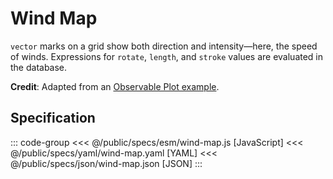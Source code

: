 <script setup>
  import { reset } from '@uwdata/vgplot';
  reset();
</script>

# Wind Map

`vector` marks on a grid show both direction and intensity—here, the speed of winds.
Expressions for `rotate`, `length`, and `stroke` values are evaluated in the database.

<Example spec="/specs/yaml/wind-map.yaml" />

**Credit**: Adapted from an [Observable Plot example](https://observablehq.com/@observablehq/plot-wind-map).

## Specification

::: code-group
<<< @/public/specs/esm/wind-map.js [JavaScript]
<<< @/public/specs/yaml/wind-map.yaml [YAML]
<<< @/public/specs/json/wind-map.json [JSON]
:::
